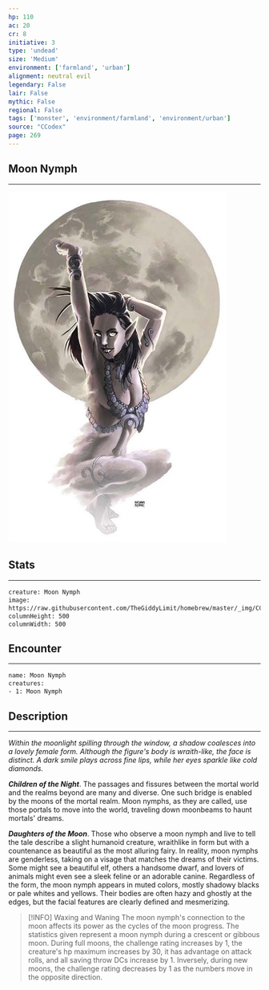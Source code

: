 ```yaml
---
hp: 110
ac: 20
cr: 8
initiative: 3
type: 'undead'    
size: 'Medium'
environment: ['farmland', 'urban']
alignment: neutral evil
legendary: False
lair: False
mythic: False
regional: False
tags: ['monster', 'environment/farmland', 'environment/urban']
source: "CCodex"
page: 269
---
```


## Moon Nymph
---

![|600](https://raw.githubusercontent.com/TheGiddyLimit/homebrew/master/_img/CCodex/Moonnymph.jpg)

## Stats
---

```statblock
creature: Moon Nymph
image: https://raw.githubusercontent.com/TheGiddyLimit/homebrew/master/_img/CCodex/moonnymph_token.png
columnHeight: 500
columnWidth: 500
```

## Encounter
---

```encounter-table
name: Moon Nymph
creatures:
- 1: Moon Nymph
```

## Description
---
_Within the moonlight spilling through the window, a shadow coalesces into a lovely female form. Although the figure's body is wraith-like, the face is distinct. A dark smile plays across fine lips, while her eyes sparkle like cold diamonds._

**_Children of the Night_**. The passages and fissures between the mortal world and the realms beyond are many and diverse. One such bridge is enabled by the moons of the mortal realm. Moon nymphs, as they are called, use those portals to move into the world, traveling down moonbeams to haunt mortals' dreams.

**_Daughters of the Moon_**. Those who observe a moon nymph and live to tell the tale describe a slight humanoid creature, wraithlike in form but with a countenance as beautiful as the most alluring fairy. In reality, moon nymphs are genderless, taking on a visage that matches the dreams of their victims. Some might see a beautiful elf, others a handsome dwarf, and lovers of animals might even see a sleek feline or an adorable canine.
Regardless of the form, the moon nymph appears in muted colors, mostly shadowy blacks or pale whites and yellows. Their bodies are often hazy and ghostly at the edges, but the facial features are clearly defined and mesmerizing.

> [!INFO] Waxing and Waning
>The moon nymph's connection to the moon affects its power as the cycles of the moon progress. The statistics given represent a moon nymph during a crescent or gibbous moon. During full moons, the challenge rating increases by 1, the creature's hp maximum increases by 30, it has advantage on attack rolls, and all saving throw DCs increase by 1. Inversely, during new moons, the challenge rating decreases by 1 as the numbers move in the opposite direction.






